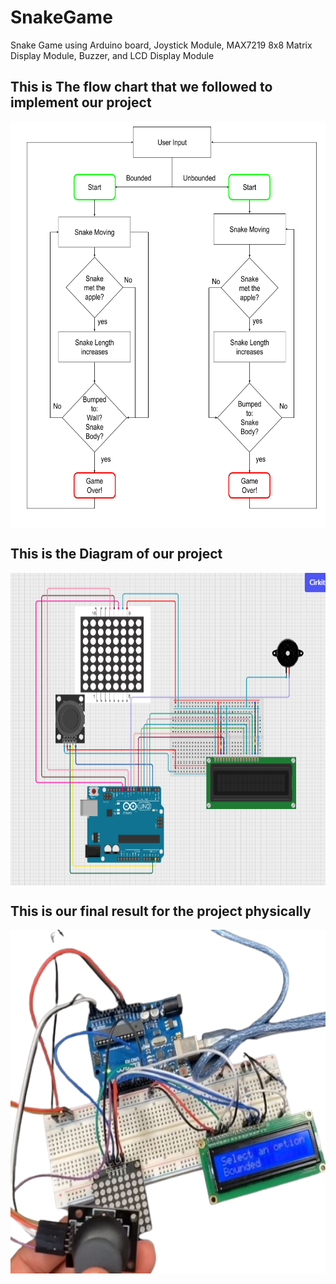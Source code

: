 # SnakeGame
Snake Game using Arduino board, Joystick Module, MAX7219 8x8 Matrix Display Module, Buzzer, and LCD Display Module 

## This is The flow chart that we followed to implement our project
<img src=https://github.com/SewarYousef/SnakeGame/blob/main/Flow_Chart.png align="center" height="650" width="550"/>

## This is the Diagram of our project 
<img src=https://github.com/SewarYousef/SnakeGame/blob/main/Project%20Diagram.png align="center" height="500" width="650"/>

## This is our final result for the project physically
<img src=https://github.com/SewarYousef/SnakeGame/blob/main/Hardware.png align="center" height="550" width="650"/>

